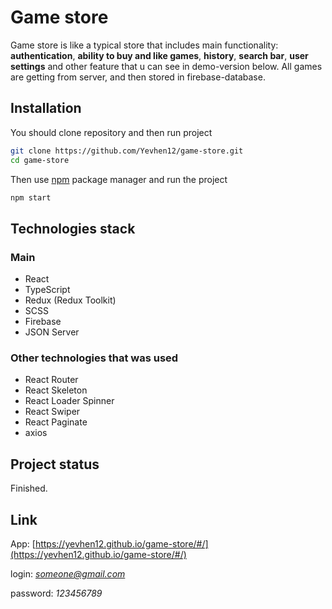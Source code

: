 # Game store

Game store is like a typical store that includes main functionality: **authentication**, **ability to buy and like games**, **history**, **search bar**, **user settings** and other feature that u can see in demo-version below. All games are getting from server, and then stored in firebase-database.
 

## Installation

You should clone repository and then run project

```bash
git clone https://github.com/Yevhen12/game-store.git
cd game-store
```
Then use [npm](https://docs.npmjs.com/) package manager and run the project

```bash
npm start
```

## Technologies stack

### Main
* React
* TypeScript
* Redux (Redux Toolkit)
* SCSS
* Firebase
* JSON Server
### Other technologies that was used
* React Router
* React Skeleton
* React Loader Spinner
* React Swiper
* React Paginate
* axios



## Project status
Finished.


## Link

App: [https://yevhen12.github.io/game-store/#/](https://yevhen12.github.io/game-store/#/)

login: *someone@gmail.com*

password: *123456789*
